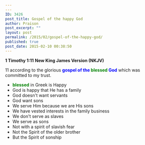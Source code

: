 ```yaml
---
---
ID: 3426
post_title: Gospel of the happy God
author: Praison
post_excerpt: ""
layout: post
permalink: /2015/02/gospel-of-the-happy-god/
published: true
post_date: 2015-02-10 00:38:50
---
```

<strong>1 Timothy 1:11</strong>
<strong> New King James Version (NKJV)</strong>

11 according to the glorious <span style="color: #0000ff;"><strong>gospel of the <span style="color: #008000;">blessed</span> God</strong></span> which was committed to my trust.
<ul>
	<li><span style="color: #008000;"><strong>blessed</strong></span> in Greek is Happy</li>
	<li>God is happy that He has a family</li>
	<li>God doesn't want servants</li>
	<li>God want sons</li>
	<li>We serve Him because we are His sons</li>
	<li>We have vested interests in the family business</li>
	<li>We don't serve as slaves</li>
	<li>We serve as sons</li>
	<li>Not with a spirit of slavish fear</li>
	<li>Not the Spirit of the older brother</li>
	<li>But the Spirit of sonship</li>
</ul>